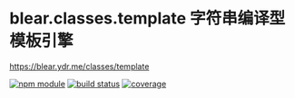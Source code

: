 # blear.classes.template 字符串编译型模板引擎

<https://blear.ydr.me/classes/template>

[![npm module][npm-img]][npm-url]
[![build status][travis-img]][travis-url]
[![coverage][coveralls-img]][coveralls-url]

[travis-img]: https://img.shields.io/travis/blearjs/blear.classes.template/master.svg?style=flat-square
[travis-url]: https://travis-ci.org/blearjs/blear.classes.template

[npm-img]: https://img.shields.io/npm/v/blear.classes.template.svg?style=flat-square
[npm-url]: https://www.npmjs.com/package/blear.classes.template

[coveralls-img]: https://img.shields.io/coveralls/blearjs/blear.classes.template/master.svg?style=flat-square
[coveralls-url]: https://coveralls.io/github/blearjs/blear.classes.template?branch=master




